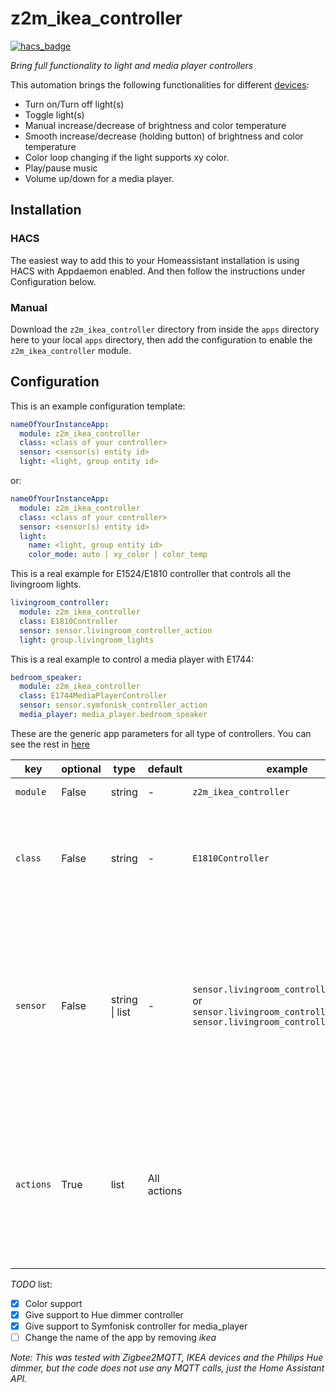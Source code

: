 # z2m_ikea_controller

[![hacs_badge](https://img.shields.io/badge/HACS-Default-orange.svg?style=for-the-badge)](https://github.com/hacs/integration)

_Bring full functionality to light and media player controllers_

This automation brings the following functionalities for different [devices](https://github.com/xaviml/z2m_ikea_controller/wiki/Supported-controllers):

- Turn on/Turn off light(s)
- Toggle light(s)
- Manual increase/decrease of brightness and color temperature
- Smooth increase/decrease (holding button) of brightness and color temperature
- Color loop changing if the light supports xy color.
- Play/pause music
- Volume up/down for a media player.

## Installation

### HACS

The easiest way to add this to your Homeassistant installation is using HACS with Appdaemon enabled. And then follow the instructions under Configuration below.

### Manual

Download the `z2m_ikea_controller` directory from inside the `apps` directory here to your local `apps` directory, then add the configuration to enable the `z2m_ikea_controller` module.

## Configuration

This is an example configuration template:

```yaml
nameOfYourInstanceApp:
  module: z2m_ikea_controller
  class: <class of your controller>
  sensor: <sensor(s) entity id>
  light: <light, group entity id>
```

or:

```yaml
nameOfYourInstanceApp:
  module: z2m_ikea_controller
  class: <class of your controller>
  sensor: <sensor(s) entity id>
  light:
    name: <light, group entity id>
    color_mode: auto | xy_color | color_temp
```

This is a real example for E1524/E1810 controller that controls all the livingroom lights.

```yaml
livingroom_controller:
  module: z2m_ikea_controller
  class: E1810Controller
  sensor: sensor.livingroom_controller_action
  light: group.livingroom_lights
```

This is a real example to control a media player with E1744:

```yaml
bedroom_speaker:
  module: z2m_ikea_controller
  class: E1744MediaPlayerController
  sensor: sensor.symfonisk_controller_action
  media_player: media_player.bedroom_speaker
```

These are the generic app parameters for all type of controllers. You can see the rest in [here](https://github.com/xaviml/z2m_ikea_controller/wiki/Controller-types)

| key       | optional | type           | default     | example                                                                                                                                 | description                                                                                                                                                                                                                   |
| --------- | -------- | -------------- | ----------- | --------------------------------------------------------------------------------------------------------------------------------------- | ----------------------------------------------------------------------------------------------------------------------------------------------------------------------------------------------------------------------------- |
| `module`  | False    | string         | -           | `z2m_ikea_controller`                                                                                                                   | The Python module                                                                                                                                                                                                             |
| `class`   | False    | string         | -           | `E1810Controller`                                                                                                                       | The Python class. Check the classes for each controller on the [supported controllers](https://github.com/xaviml/z2m_ikea_controller/wiki/Supported-controllers) page.                                                        |
| `sensor`  | False    | string \| list | -           | `sensor.livingroom_controller_action` or `sensor.livingroom_controller_action1, sensor.livingroom_controller_action2` | The sensor(s) entity id from HA. Note that for IKEA E1524/E1810 it finishes with "\_action" by default and for IKEA E1743 with "\_click". This can be also sent as list on the YAML (using "-")                               |
| `actions` | True     | list           | All actions |                                                                                                                                         | This is a list of actions to be included and controlled by the app. To see which actions has each controller check the [supported controllers](https://github.com/xaviml/z2m_ikea_controller/wiki/Supported-controllers) page |

_TODO_ list:

- [x] Color support
- [x] Give support to Hue dimmer controller
- [x] Give support to Symfonisk controller for media_player
- [ ] Change the name of the app by removing _ikea_

_Note: This was tested with Zigbee2MQTT, IKEA devices and the Philips Hue dimmer, but the code does not use any MQTT calls, just the Home Assistant API._
